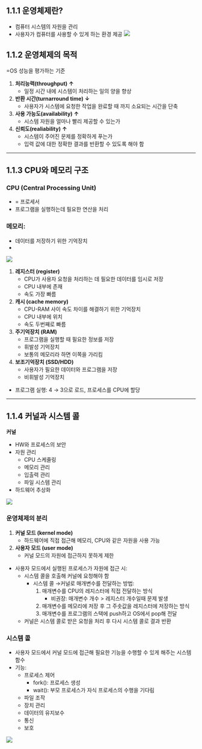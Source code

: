 ## 1.1.1 운영체제란?

- 컴퓨터 시스템의 자원을 관리
- 사용자가 컴퓨터를 사용할 수 있게 하는 환경 제공
![](https://i.imgur.com/70CQrCj.png)

## 1.1.2 운영체제의 목적

=OS 성능을 평가하는 기준

1. **처리능력(throughput)** **↑**
    - 일정 시간 내에 시스템이 처리하는 일의 양을 향상
2. **반환 시간(turnarround time)** **↓**
    - 사용자가 시스템에 요청한 작업을 완료할 때 까지 소요되는 시간을 단축
3. **사용 가능도(availability)** **↑**
    - 시스템 자원을 얼마나 빨리 제공할 수 있는가
4. **신뢰도(realiability)** **↑**
    - 시스템이 주어진 문제를 정확하게 푸는가
    - 입력 값에 대한 정확한 결과를 반환할 수 있도록 해야 함

---

## 1.1.3 CPU와 메모리 구조

### CPU (Central Processing Unit)

- = 프로세서
- 프로그램을 실행하는데 필요한 연산을 처리

### **메모리:**

- 데이터를 저장하기 위한 기억장치
- 
![](https://i.imgur.com/2XwWKQ3.png)

1. **레지스터 (register)**
    - CPU가 사용자 요청을 처리하는 데 필요한 데이터를 임시로 저장
    - CPU 내부에 존재
    - 속도 가장 빠름
2. **캐시 (cache memory)**
    - CPU-RAM 사이 속도 차이를 해결하기 위한 기억장치
    - CPU 내부에 위치
    - 속도 두번째로 빠름
3. **주기억장치 (RAM)**
    - 프로그램을 실행할 때 필요한 정보를 저장
    - 휘발성 기억장치
    - 보통의 메모리라 하면 이쪽을 가리킴
4. **보조기억장치 (SSD/HDD)**
    - 사용자가 필요한 데이터와 프로그램을 저장
    - 비휘발성 기억장치

- 프로그램 실행: 4 → 3으로 로드, 프로세스를 CPU에 할당

---

## 1.1.4 커널과 시스템 콜

**커널**

- HW와 프로세스의 보안
- 자원 관리
    - CPU 스케줄링
    - 메모리 관리
    - 입출력 관리
    - 파일 시스템 관리
- 하드웨어 추상화

[](<![Untitled](https://prod-files-secure.s3.us-west-2.amazonaws.com/dd204e6b-2909-4b2b-9465-142914cff623/1b67b228-974a-4fb0-8080-1290a5f3cced/Untitled.png)>)![](https://i.imgur.com/curijWP.png)

### **운영체제의 분리**

1. **커널 모드 (kernel mode)**
    - 하드웨어에 직접 접근해 메모리, CPU와 같은 자원을 사용 가능
2. **사용자 모드 (user mode)**
    - 커널 모드의 자원에 접근하지 못하게 제한

- 사용자 모드에서 실행된 프로세스가 자원에 접근 시:
    - 시스템 콜을 호출해 커널에 요청해야 함
        - 시스템 콜 →커널로 매개변수를 전달하는 방법:
            1. 매개변수를 CPU의 레지스터에 직접 전달하는 방식
                - 비권장: 매개변수 개수 > 레지스터 개수일때 문제 발생
            2. 매개변수를 메모리에 저장 후 그 주솟값을 레지스터에 저장하는 방식
            3. 매개변수를 프로그램의 스택에 push하고 OS에서 pop해 전달
    - 커널은 시스템 콜로 받은 요청을 처리 후 다시 시스템 콜로 결과 반환

### **시스템 콜**

- 사용자 모드에서 커널 모드에 접근해 필요한 기능을 수행할 수 있게 해주는 시스템 함수
- 기능:
    - 프로세스 제어
        - fork(): 프로세스 생성
        - wait(): 부모 프로세스가 자식 프로세스의 수행을 기다림
    - 파일 조작
    - 장치 관리
    - 데이터의 유지보수
    - 통신
    - 보호

[](<![Untitled](https://prod-files-secure.s3.us-west-2.amazonaws.com/dd204e6b-2909-4b2b-9465-142914cff623/782fcd0b-c3f9-43e8-a030-9fbe03f1c1e1/Untitled.png>)![](https://i.imgur.com/ralMt2A.png)
